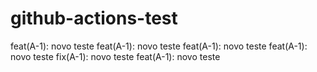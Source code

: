 # github-actions-test

feat(A-1): novo teste
feat(A-1): novo teste
feat(A-1): novo teste
feat(A-1): novo teste
fix(A-1): novo teste
feat(A-1): novo teste
